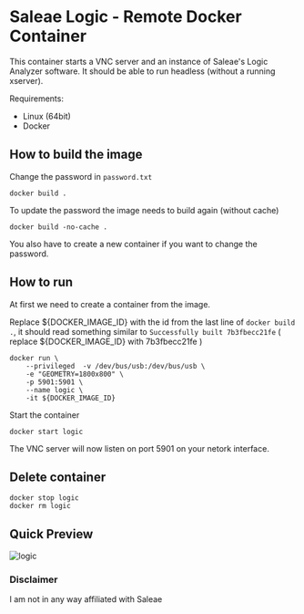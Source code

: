# Saleae Logic - Remote Docker Container

This container starts a VNC server and an instance of Saleae's Logic Analyzer software.
It should be able to run headless (without a running xserver).

Requirements:
* Linux (64bit)
* Docker

## How to build the image
Change the password in `password.txt`

	docker build .

To update the password the image needs to build again (without cache)

	docker build -no-cache .

You also have to create a new container if you want to change the password.

## How to run

At first we need to create a container from the image.


Replace ${DOCKER_IMAGE_ID} with the id from the last line of `docker build .`, it should read something similar to
`Successfully built 7b3fbecc21fe` ( replace ${DOCKER_IMAGE_ID} with 7b3fbecc21fe )

	docker run \
		--privileged  -v /dev/bus/usb:/dev/bus/usb \
		-e "GEOMETRY=1800x800" \
		-p 5901:5901 \
		--name logic \
		-it ${DOCKER_IMAGE_ID}

Start the container

	docker start logic

The VNC server will now listen on port 5901 on your netork interface.

## Delete container

	docker stop logic
	docker rm logic

## Quick Preview

![logic](https://cloud.githubusercontent.com/assets/7721625/11663939/2795cdd4-9ddf-11e5-9028-65657386efed.gif)

### Disclaimer
I am not in any way affiliated with Saleae
